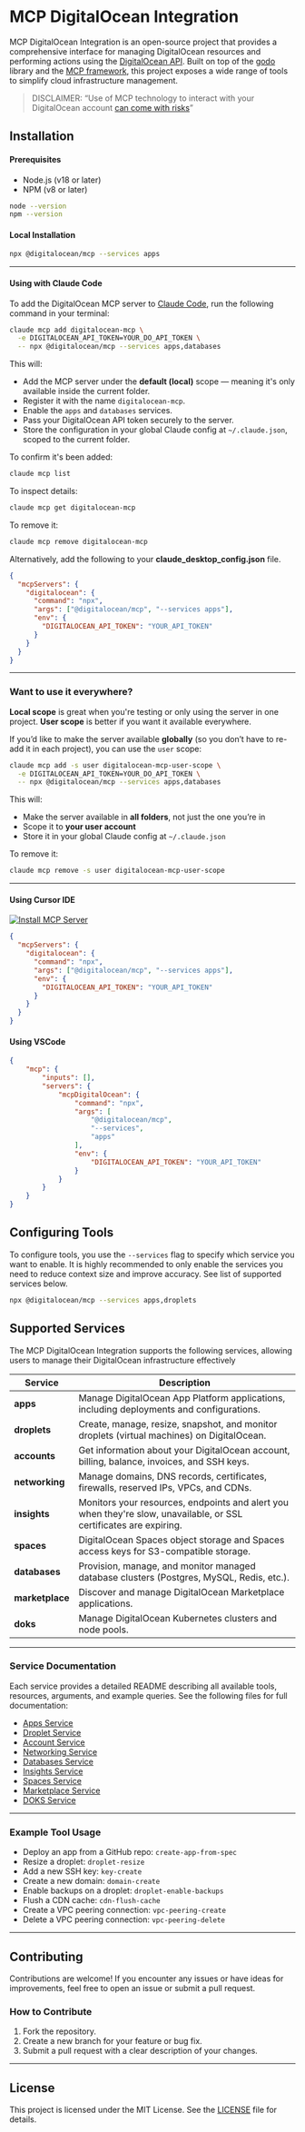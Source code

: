 # MCP DigitalOcean Integration

MCP DigitalOcean Integration is an open-source project that provides a comprehensive interface for managing DigitalOcean resources and performing actions using the [DigitalOcean API](https://docs.digitalocean.com/reference/api/). Built on top of the [godo](https://github.com/digitalocean/godo) library and the [MCP framework](https://github.com/mark3labs/mcp-go), this project exposes a wide range of tools to simplify cloud infrastructure management.

> DISCLAIMER: “Use of MCP technology to interact with your DigitalOcean account [can come with risks](https://www.wiz.io/blog/mcp-security-research-briefing)”

## Installation

#### Prerequisites

- Node.js (v18 or later)
- NPM (v8 or later)

```bash
node --version
npm --version
```

#### Local Installation

```bash
npx @digitalocean/mcp --services apps 
```
---

#### Using with Claude Code

To add the DigitalOcean MCP server to [Claude Code](https://www.anthropic.com/claude-code), run the following command in your terminal:

```bash
claude mcp add digitalocean-mcp \
  -e DIGITALOCEAN_API_TOKEN=YOUR_DO_API_TOKEN \
  -- npx @digitalocean/mcp --services apps,databases
```

This will:

* Add the MCP server under the **default (local)** scope — meaning it's only available inside the current folder.
* Register it with the name `digitalocean-mcp`.
* Enable the `apps` and `databases` services.
* Pass your DigitalOcean API token securely to the server.
* Store the configuration in your global Claude config at `~/.claude.json`, scoped to the current folder.

To confirm it's been added:

```bash
claude mcp list
```

To inspect details:

```bash
claude mcp get digitalocean-mcp
```

To remove it:

```bash
claude mcp remove digitalocean-mcp
```

Alternatively, add the following to your **claude_desktop_config.json** file.

```json
{
  "mcpServers": {
    "digitalocean": {
      "command": "npx",
      "args": ["@digitalocean/mcp", "--services apps"],
      "env": {
        "DIGITALOCEAN_API_TOKEN": "YOUR_API_TOKEN"
      }
    }
  }
}
```

---

### Want to use it everywhere?
**Local scope** is great when you're testing or only using the server in one project.
**User scope** is better if you want it available everywhere.

If you’d like to make the server available **globally** (so you don’t have to re-add it in each project), you can use the `user` scope:

```bash
claude mcp add -s user digitalocean-mcp-user-scope \
  -e DIGITALOCEAN_API_TOKEN=YOUR_DO_API_TOKEN \
  -- npx @digitalocean/mcp --services apps,databases
```

This will:

* Make the server available in **all folders**, not just the one you’re in
* Scope it to **your user account**
* Store it in your global Claude config at `~/.claude.json`

To remove it:

```bash
claude mcp remove -s user digitalocean-mcp-user-scope
```

---

#### Using Cursor IDE

[![Install MCP Server](https://cursor.com/deeplink/mcp-install-dark.svg)](https://cursor.com/install-mcp?name=digitalocean&config=JTdCJTIyY29tbWFuZCUyMiUzQSUyMm5weCUyMCU0MGRpZ2l0YWxvY2VhbiUyRm1jcCUyMC0tc2VydmljZXMlMjBhcHBzJTIyJTJDJTIyZW52JTIyJTNBJTdCJTIyRElHSVRBTE9DRUFOX0FQSV9UT0tFTiUyMiUzQSUyMllPVVJfQVBJX1RPS0VOJTIyJTdEJTdE)

```json
{
  "mcpServers": {
    "digitalocean": {
      "command": "npx",
      "args": ["@digitalocean/mcp", "--services apps"],
      "env": {
        "DIGITALOCEAN_API_TOKEN": "YOUR_API_TOKEN"
      }
    }
  }
}
```

#### Using VSCode
```json
{
    "mcp": {
        "inputs": [],
        "servers": {
            "mcpDigitalOcean": {
                "command": "npx",
                "args": [
                    "@digitalocean/mcp",
                    "--services",
                    "apps"
                ],
                "env": {
                    "DIGITALOCEAN_API_TOKEN": "YOUR_API_TOKEN"
                }
            }
        }
    }
}
```

## Configuring Tools

To configure tools, you use the `--services` flag to specify which service you want to enable. It is highly recommended to only
enable the services you need to reduce context size and improve accuracy. See list of supported services below.

```bash
npx @digitalocean/mcp --services apps,droplets
```

## Supported Services

The MCP DigitalOcean Integration supports the following services, allowing users to manage their DigitalOcean infrastructure effectively

| **Service**     | **Description**                                                                                                    |
|-----------------|--------------------------------------------------------------------------------------------------------------------|
| **apps**        | Manage DigitalOcean App Platform applications, including deployments and configurations.                           |
| **droplets**    | Create, manage, resize, snapshot, and monitor droplets (virtual machines) on DigitalOcean.                         |
| **accounts**    | Get information about your DigitalOcean account, billing, balance, invoices, and SSH keys.                         |
| **networking**  | Manage domains, DNS records, certificates, firewalls, reserved IPs, VPCs, and CDNs.                                |
| **insights**    | Monitors your resources, endpoints and alert you when they're slow, unavailable, or SSL certificates are expiring. |
| **spaces**      | DigitalOcean Spaces object storage and Spaces access keys for S3-compatible storage.                               |
| **databases**   | Provision, manage, and monitor managed database clusters (Postgres, MySQL, Redis, etc.).                           |
| **marketplace** | Discover and manage DigitalOcean Marketplace applications.                                                         |
| **doks**        | Manage DigitalOcean Kubernetes clusters and node pools.                                                            |                                                   |
---
### Service Documentation

Each service provides a detailed README describing all available tools, resources, arguments, and example queries.
See the following files for full documentation:

- [Apps Service](./internal/apps/README.md)
- [Droplet Service](./internal/droplet/README.md)
- [Account Service](./internal/account/README.md)
- [Networking Service](./internal/networking/README.md)
- [Databases Service](./internal/dbaas/README.md)
- [Insights Service](./internal/insights/README.md)
- [Spaces Service](./internal/spaces/README.md)
- [Marketplace Service](./internal/marketplace/README.md)
- [DOKS Service](./internal/doks/README.md)

---

### Example Tool Usage

- Deploy an app from a GitHub repo: `create-app-from-spec`
- Resize a droplet: `droplet-resize`
- Add a new SSH key: `key-create`
- Create a new domain: `domain-create`
- Enable backups on a droplet: `droplet-enable-backups`
- Flush a CDN cache: `cdn-flush-cache`
- Create a VPC peering connection: `vpc-peering-create`
- Delete a VPC peering connection: `vpc-peering-delete`

---

## Contributing

Contributions are welcome! If you encounter any issues or have ideas for improvements, feel free to open an issue or submit a pull request.

### How to Contribute
1. Fork the repository.
2. Create a new branch for your feature or bug fix.
3. Submit a pull request with a clear description of your changes.

---

## License

This project is licensed under the MIT License. See the [LICENSE](LICENSE) file for details.

